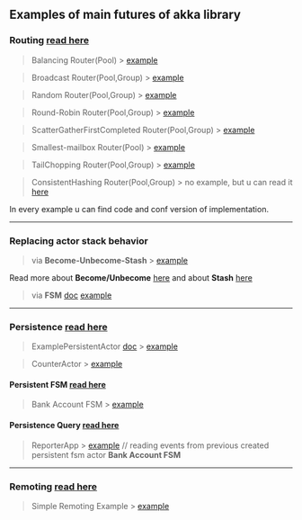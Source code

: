 ## Examples of main futures of akka library

### Routing [read here](doc.akka.io/docs/akka/current/routing.html)
> Balancing Router(Pool) > [example](https://github.com/DarkDesire/akka-basics/tree/master/src/main/scala/routing/BalancingRouting)

> Broadcast Router(Pool,Group) > [example](https://github.com/DarkDesire/akka-basics/tree/master/src/main/scala/routing/BroadcastRouting)

> Random Router(Pool,Group) > [example](https://github.com/DarkDesire/akka-basics/tree/master/src/main/scala/routing/RandomRouting)

> Round-Robin Router(Pool,Group) > [example](https://github.com/DarkDesire/akka-basics/tree/master/src/main/scala/routing/RoundRobinRouting)

> ScatterGatherFirstCompleted Router(Pool,Group) > [example](https://github.com/DarkDesire/akka-basics/tree/master/src/main/scala/routing/ScatterGatherFirstCompletedRouting)

> Smallest-mailbox Router(Pool) > [example](https://github.com/DarkDesire/akka-basics/tree/master/src/main/scala/routing/SmallestMailboxRouting)

> TailChopping Router(Pool,Group) > [example](https://github.com/DarkDesire/akka-basics/tree/master/src/main/scala/routing/TailChoppingRouting)

> ConsistentHashing Router(Pool,Group) > no example, but u can read it [here](https://doc.akka.io/docs/akka/current/routing.html#consistenthashingpool-and-consistenthashinggroup)

In every example u can find code and conf version of implementation.
___
### Replacing actor stack behavior
> via **Become-Unbecome-Stash** > [example](https://github.com/DarkDesire/akka-basics/tree/master/src/main/scala/behavior/become/unbecome/stash)

Read more about **Become/Unbecome** [here](https://doc.akka.io/docs/akka/current/actors.html#become-unbecome) and about **Stash** [here](https://doc.akka.io/docs/akka/current/actors.html#stash)

> via **FSM** [doc](https://doc.akka.io/docs/akka/current/fsm.html#fsm) [example](https://github.com/DarkDesire/akka-basics/tree/master/src/main/scala/behavior/fsm)
___

### Persistence [read here](https://doc.akka.io/docs/akka/current/persistence.html)
> ExamplePersistentActor [doc](https://doc.akka.io/docs/akka/current/persistence.html#event-sourcing) > [example](https://github.com/DarkDesire/akka-basics/tree/master/src/main/scala/persistent/doc)

> CounterActor > [example](https://github.com/DarkDesire/akka-basics/tree/master/src/main/scala/persistent/counter)

#### Persistent FSM [read here](https://doc.akka.io/docs/akka/current/persistence.html#persistent-fsm)

> Bank Account FSM > [example](https://github.com/DarkDesire/akka-basics/tree/master/src/main/scala/persistent/fsm)

#### Persistence Query [read here](https://doc.akka.io/docs/akka/current/persistence-query.html#persistence-query)

> ReporterApp > [example](https://github.com/DarkDesire/akka-basics/tree/master/src/main/scala/persistent/query) 
// reading events from previous created persistent fsm actor **Bank Account FSM**
___

### Remoting [read here](https://doc.akka.io/docs/akka/current/remoting.html?language=scala)
> Simple Remoting Example > [example](https://github.com/DarkDesire/akka-basics/tree/master/src/main/scala/remoting)
